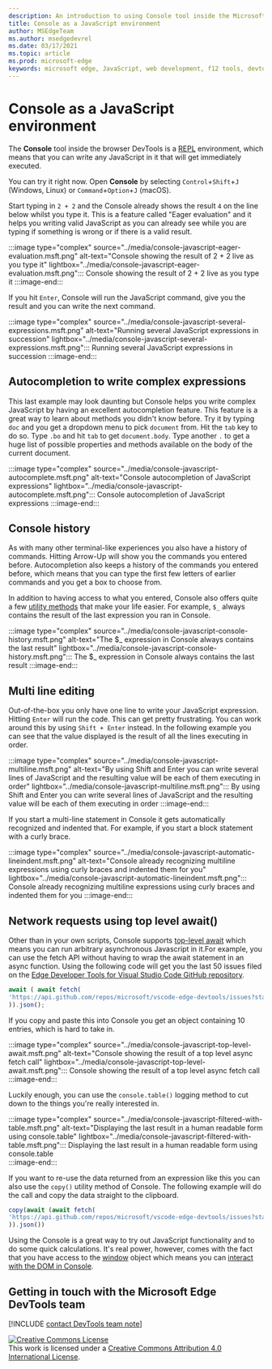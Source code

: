 ```yaml
---
description: An introduction to using Console tool inside the Microsoft Edge Developer Tools as a JavaScript environment.
title: Console as a JavaScript environment
author: MSEdgeTeam
ms.author: msedgedevrel
ms.date: 03/17/2021
ms.topic: article
ms.prod: microsoft-edge
keywords: microsoft edge, JavaScript, web development, f12 tools, devtools
---
```


# Console as a JavaScript environment

The **Console** tool inside the browser DevTools is a [REPL][WikiREPLoop] environment, which means that you can write any JavaScript in it that will get immediately executed.

You can try it right now. Open **Console** by selecting `Control`+`Shift`+`J` (Windows, Linux) or `Command`+`Option`+`J` (macOS). 

Start typing in `2 + 2` and the Console already shows the result `4` on the line below whilst you type it. This is a feature called "Eager evaluation" and it helps you writing valid JavaScript as you can already see while you are typing if something is wrong or if there is a valid result.

:::image type="complex" source="../media/console-javascript-eager-evaluation.msft.png" alt-text="Console showing the result of 2 + 2 live as you type it" lightbox="../media/console-javascript-eager-evaluation.msft.png":::
Console showing the result of 2 + 2 live as you type it
:::image-end:::  

If you hit `Enter`, Console will run the JavaScript command, give you the result and you can write the next command. 

:::image type="complex" source="../media/console-javascript-several-expressions.msft.png" alt-text="Running several JavaScript expressions in succession" lightbox="../media/console-javascript-several-expressions.msft.png":::
Running several JavaScript expressions in succession
:::image-end:::  

## Autocompletion to write complex expressions

This last example may look daunting but Console helps you write complex JavaScript by having an excellent autocompletion feature. This feature is a great way to learn about methods you didn't know before. Try it by typing `doc` and you get a dropdown menu to pick `document` from. Hit the `tab` key to do so. Type `.bo` and hit `tab` to get `document.body`. Type another `.` to get a huge list of possible properties and methods available on the body of the current document. 

:::image type="complex" source="../media/console-javascript-autocomplete.msft.png" alt-text="Console autocompletion of JavaScript expressions" lightbox="../media/console-javascript-autocomplete.msft.png":::
Console autocompletion of JavaScript expressions
:::image-end:::  

## Console history

As with many other terminal-like experiences you also have a history of commands. Hitting Arrow-Up will show you the commands you entered before. Autocompletion also keeps a history of the commands you entered before, which means that you can type the first few letters of earlier commands and you get a box to choose from.

In addition to having access to what you entered, Console also offers quite a few [utility methods][DevtoolsConsoleUtilityMethods] that make your life easier. For example, `$_` always contains the result of the last expression you ran in Console.

:::image type="complex" source="../media/console-javascript-console-history.msft.png" alt-text="The $_ expression in Console always contains the last result" lightbox="../media/console-javascript-console-history.msft.png":::
    The $_ expression in Console always contains the last result
:::image-end:::  

## Multi line editing

Out-of-the-box you only have one line to write your JavaScript expression. Hitting `Enter` will run the code. This can get pretty frustrating. You can work around this by using `Shift + Enter` instead. In the following example you can see that the value displayed is the result of all the lines executing in order. 

:::image type="complex" source="../media/console-javascript-multiline.msft.png" alt-text="By using Shift and Enter you can write several lines of JavaScript and the resulting value will be each of them executing in order" lightbox="../media/console-javascript-multiline.msft.png":::
By using Shift and Enter you can write several lines of JavaScript and the resulting value will be each of them executing in order
:::image-end:::  

If you start a multi-line statement in Console it gets automatically recognized and indented that. For example, if you start a block statement with a curly brace.

:::image type="complex" source="../media/console-javascript-automatic-lineindent.msft.png" alt-text="Console already recognizing multiline expressions using curly braces and indented them for you" lightbox="../media/console-javascript-automatic-lineindent.msft.png":::
    Console already recognizing multiline expressions using curly braces and indented them for you
:::image-end:::  

## Network requests using top level await()

Other than in your own scripts, Console supports [top-level await][TopLevelAwait] which means you can run arbitrary asynchronous Javascript in it.For example, you can use the fetch API without having to wrap the await statement in an async function. Using the following code will get you the last 50 issues filed on the [Edge Developer Tools for Visual Studio Code GitHub repository](https://github.com/microsoft/vscode-edge-devtools).

```javascript
await ( await fetch(
'https://api.github.com/repos/microsoft/vscode-edge-devtools/issues?state=all&per_page=50&page=1'
)).json();
```

If you copy and paste this into Console you get an object containing 10 entries, which is hard to take in.

:::image type="complex" source="../media/console-javascript-top-level-await.msft.png" alt-text="Console showing the result of a top level async fetch call" lightbox="../media/console-javascript-top-level-await.msft.png":::
    Console showing the result of a top level async fetch call
:::image-end:::  

Luckily enough, you can use the `console.table()` logging method to cut down to the things you're really interested in.

:::image type="complex" source="../media/console-javascript-filtered-with-table.msft.png" alt-text="Displaying the last result in a human readable form using console.table" lightbox="../media/console-javascript-filtered-with-table.msft.png":::
    Displaying the last result in a human readable form using console.table    
:::image-end:::

If you want to re-use the data returned from an expression like this you can also use the `copy()` utility method of Console. The following example will do the call and copy the data straight to the clipboard.

```Javascript
copy(await (await fetch(
'https://api.github.com/repos/microsoft/vscode-edge-devtools/issues?state=all&per_page=50&page=1'
)).json())
```

Using the Console is a great way to try out JavaScript functionality and to do some quick calculations. It's real power, however, comes with the fact that you have access to the [window][MDNWindow] object which means you can  [interact with the DOM in Console][DevtoolsDOMInteraction]. 

## Getting in touch with the Microsoft Edge DevTools team  

[!INCLUDE [contact DevTools team note](../includes/contact-devtools-team-note.md)]  

<!-- links -->  
[TopLevelAwait]: https://github.com/tc39/proposal-top-level-await
[DevtoolsConsoleUtilityMethods]: ./utilities.md
[DevtoolsDOMInteraction]: ./console-dom-interaction.md
[DevtoolsBreakpoints]: /microsoft-edge/devtools-guide-chromium/javascript/breakpoints.md
[Live Expressions]: ./live-expressions.md
[DevtoolsFilteringConsole]: ./console-filtering.md
[DevtoolsConsoleLoggingDemo]: https://microsoftedge.github.io/DevToolsSamples/console/logging-examples.html
[DevtoolsConsoleTypesDemo]: https://microsoftedge.github.io/DevToolsSamples/console/logging-types.html
[DevtoolsConsoleSpecifiersDemo]: https://microsoftedge.github.io/DevToolsSamples/console/logging-with-specifiers.html
[DevtoolsConsoleGroupsDemo]: https://microsoftedge.github.io/DevToolsSamples/console/logging-with-groups.html
[DevtoolsConsoleTableDemo]: https://microsoftedge.github.io/DevToolsSamples/console/logging-with-table.html
[WikiStackTrace]: https://en.wikipedia.org/wiki/Stack_trace "Stack trace - Wikipedia"  
[DevtoolsConsoleErrorDemo]: https://microsoftedge.github.io/DevToolsSamples/console/error.html
[DevtoolsConsoleFilter]: ../microsoft-edge/devtools-guide-chromium/console/reference#filter-messages
[DevToolsIssues]: /microsoft-edge/devtools-guide-chromium/issies
[DevToolsConsoleAPI]: ./api.md "Console API Reference | Microsoft Docs"  
[DevtoolsConsoleLoggingMessages]: ./log.md "Get Started With Logging Messages In The Console | Microsoft Docs"  
[DevtoolsConsoleRunningJavascript]: ./javascript.md "Get Started With Running JavaScript In The Console | Microsoft Docs"  
[DevtoolsConsoleUtilitiesDebug]: ./utilities.md#debug "debug - Console Utilities API Reference | Microsoft Docs"  
[MDNMap]: https://developer.mozilla.org/docs/Web/JavaScript/Reference/Global_Objects/Array/map "Array.prototype.map() | MDN"  
[MDNWindow]: https://developer.mozilla.org/docs/Web/API/Window "Window | MDN"  
[WikiREPLoop]: https://en.wikipedia.org/wiki/Read%E2%80%93eval%E2%80%93print_loop "Read–eval–print loop - Wikipedia"  

[![Creative Commons License][CCby4Image]][CCA4IL]  
This work is licensed under a [Creative Commons Attribution 4.0 International License][CCA4IL].  

[CCA4IL]: https://creativecommons.org/licenses/by/4.0  
[CCby4Image]: https://i.creativecommons.org/l/by/4.0/88x31.png  